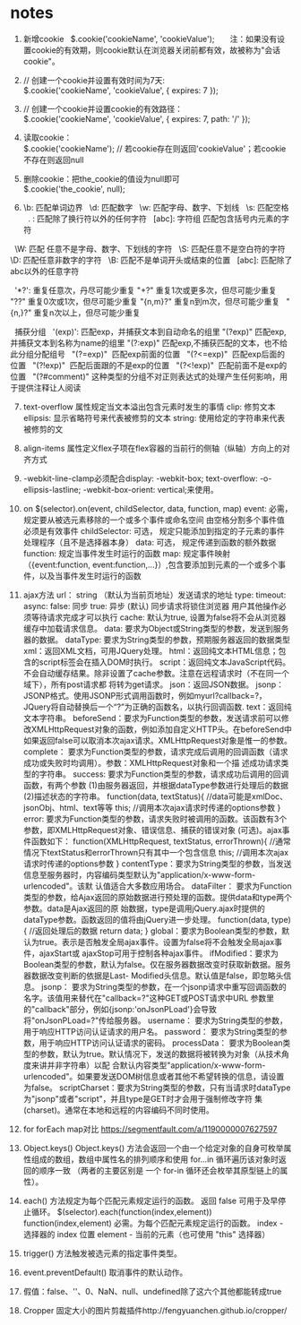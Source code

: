 # notes

1. 新增cookie
   $.cookie('cookieName', 'cookieValue');    
   注：如果没有设置cookie的有效期，则cookie默认在浏览器关闭前都有效，故被称为"会话cookie"。
   
2. // 创建一个cookie并设置有效时间为7天:  
   $.cookie('cookieName', 'cookieValue', { expires: 7 }); 

3. // 创建一个cookie并设置cookie的有效路径：  
   $.cookie('cookieName', 'cookieValue', { expires: 7, path: '/' }); 
   
4. 读取cookie：  
   $.cookie('cookieName'); // 若cookie存在则返回'cookieValue'；若cookie不存在则返回null 
   
5.  删除cookie：把the_cookie的值设为null即可  
    $.cookie('the_cookie', null);  

6. \b: 匹配单词边界
   \d: 匹配数字
   \w: 匹配字母、数字、下划线
   \s: 匹配空格
   . : 匹配除了换行符以外的任何字符
   [abc]: 字符组 匹配包含括号内元素的字符
   
   \W: 匹配 任意不是字母、数字、下划线的字符
   \S: 匹配任意不是空白符的字符
   \D: 匹配任意非数字的字符
   \B: 匹配不是单词开头或结束的位置
   [abc]: 匹配除了abc以外的任意字符
   
   '*?': 重复任意次，丹尽可能少重复
   "+?"  重复1次或更多次，但尽可能少重复
   "??"  重复0次或1次，但尽可能少重复
   "{n,m}?"  重复n到m次，但尽可能少重复
   "{n,}?"   重复n次以上，但尽可能少重复
   
   捕获分组
   '(exp)': 匹配exp，并捕获文本到自动命名的组里
   "(?<name>exp)"   匹配exp,并捕获文本到名称为name的组里
   "(?:exp)"  匹配exp,不捕获匹配的文本，也不给此分组分配组号
   "(?=exp)"  匹配exp前面的位置
   "(?<=exp)"  匹配exp后面的位置
   "(?!exp)"  匹配后面跟的不是exp的位置
   "(?<!exp)"  匹配前面不是exp的位置
   "(?#comment)"  这种类型的分组不对正则表达式的处理产生任何影响，用于提供注释让人阅读
   
7. text-overflow 属性规定当文本溢出包含元素时发生的事情
      clip: 修剪文本
      ellipsis: 显示省略符号来代表被修剪的文本
      string: 使用给定的字符串来代表被修剪的文
      
8. align-items 属性定义flex子项在flex容器的当前行的侧轴（纵轴）方向上的对齐方式

9. -webkit-line-clamp必须配合display: -webkit-box; text-overflow: -o-ellipsis-lastline; -webkit-box-orient: vertical;来使用。

10. on
    $(selector).on(event, childSelector, data, function, map)
    event: 必需， 规定要从被选元素移除的一个或多个事件或命名空间 由空格分割多个事件值 必须是有效事件
    childSelector: 可选， 规定只能添加到指定的子元素的事件处理程序（且不是选择器本身）
    data: 可选， 规定传递到函数的额外数据
    function: 规定当事件发生时运行的函数
    map: 规定事件映射（{event:function, event:function,...}）,包含要添加到元素的一个或多个事件，以及当事件发生时运行的函数

11. ajax方法
    url： string  （默认为当前页地址）发送请求的地址 
    type: 
    timeout: 
    async:  false: 同步  true: 异步 (默认)  同步请求将锁住浏览器 用户其他操作必须等待请求完成才可以执行
    cache:  默认为true, 设置为false将不会从浏览器缓存中加载请求信息。
    data: 要求为Object或String类型的参数，发送到服务器的数据。
    dataType: 要求为String类型的参数，预期服务器返回的数据类型
        xml：返回XML文档，可用JQuery处理。
        html：返回纯文本HTML信息；包含的script标签会在插入DOM时执行。
        script：返回纯文本JavaScript代码。不会自动缓存结果。除非设置了cache参数。注意在远程请求时（不在同一个域下），所有post请求都
                将转为get请求。
        json：返回JSON数据。
        jsonp：JSONP格式。使用JSONP形式调用函数时，例如myurl?callback=?，JQuery将自动替换后一个“?”为正确的函数名，以执行回调函数.
        text：返回纯文本字符串。
        beforeSend：要求为Function类型的参数，发送请求前可以修改XMLHttpRequest对象的函数，例如添加自定义HTTP头。在beforeSend中
                     如果返回false可以取消本次ajax请求。XMLHttpRequest对象是惟一的参数。
        complete： 要求为Function类型的参数，请求完成后调用的回调函数（请求成功或失败时均调用）。参数：XMLHttpRequest对象和一个描
                   述成功请求类型的字符串。
        success: 要求为Function类型的参数，请求成功后调用的回调函数，有两个参数
         (1)由服务器返回，并根据dataType参数进行处理后的数据
         (2)描述状态的字符串。
             function(data, textStatus){
                //data可能是xmlDoc、jsonObj、html、text等等
                this;  //调用本次ajax请求时传递的options参数
             }
         error: 要求为Function类型的参数，请求失败时被调用的函数。该函数有3个参数，即XMLHttpRequest对象、错误信息、捕获的错误对象
                (可选)。ajax事件函数如下：
                function(XMLHttpRequest, textStatus, errorThrown){
                   //通常情况下textStatus和errorThrown只有其中一个包含信息
                   this;   //调用本次ajax请求时传递的options参数
                }
          contentType：要求为String类型的参数，当发送信息至服务器时，内容编码类型默认为"application/x-www-form-urlencoded"。该默
                       认值适合大多数应用场合。
          dataFilter： 要求为Function类型的参数，给Ajax返回的原始数据进行预处理的函数。提供data和type两个参数。data是Ajax返回的原
                       始数据，type是调用jQuery.ajax时提供的dataType参数。函数返回的值将由jQuery进一步处理。
                       function(data, type){
                          //返回处理后的数据
                          return data;
                       }
           global：要求为Boolean类型的参数，默认为true。表示是否触发全局ajax事件。设置为false将不会触发全局ajax事件，ajaxStart或
                   ajaxStop可用于控制各种ajax事件。
           ifModified：要求为Boolean类型的参数，默认为false。仅在服务器数据改变时获取新数据。服务器数据改变判断的依据是Last-
                       Modified头信息。默认值是false，即忽略头信息。
           jsonp： 要求为String类型的参数，在一个jsonp请求中重写回调函数的名字。该值用来替代在"callback=?"这种GET或POST请求中URL
                   参数里的"callback"部分，例如{jsonp:'onJsonPLoad'}会导致将"onJsonPLoad=?"传给服务器。
           username： 要求为String类型的参数，用于响应HTTP访问认证请求的用户名。
           password： 要求为String类型的参数，用于响应HTTP访问认证请求的密码。
           processData： 要求为Boolean类型的参数，默认为true。默认情况下，发送的数据将被转换为对象（从技术角度来讲并非字符串）以配
                         合默认内容类型"application/x-www-form-urlencoded"。如果要发送DOM树信息或者其他不希望转换的信息，请设置
                         为false。
           scriptCharset：要求为String类型的参数，只有当请求时dataType为"jsonp"或者"script"，并且type是GET时才会用于强制修改字符
                          集(charset)。通常在本地和远程的内容编码不同时使用。
        
12. for forEach map对比
     https://segmentfault.com/a/1190000007627597

13. Object.keys()
     Object.keys() 方法会返回一个由一个给定对象的自身可枚举属性组成的数组，数组中属性名的排列顺序和使用 for...in 循环遍历该对象时返
                   回的顺序一致 （两者的主要区别是 一个 for-in 循环还会枚举其原型链上的属性）。    
    
14. each() 方法规定为每个匹配元素规定运行的函数。  返回 false 可用于及早停止循环。
     $(selector).each(function(index,element))   
       function(index,element)   必需。为每个匹配元素规定运行的函数。
       index - 选择器的 index 位置
       element - 当前的元素（也可使用 "this" 选择器）
       
15. trigger() 方法触发被选元素的指定事件类型。

16. event.preventDefault()  取消事件的默认动作。

17. 假值：false、''、0、NaN、null、undefined除了这六个其他都能转成true

18. Cropper 固定大小的图片剪裁插件http://fengyuanchen.github.io/cropper/
